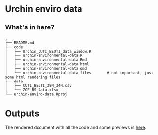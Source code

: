 # Urchin enviro data

## What's in here?

```
.
├── README.md
├── code
│   ├── Urchin_CUTI_BEUTI_data_window.R
│   ├── urchin-environmental-data.R
│   ├── urchin-environmental-data.Rmd
│   ├── urchin-environmental-data.html
│   ├── urchin-environmental-data.qmd
│   └── urchin-environmental-data_files       # not important, just some html rendering files
├── data
│   ├── CUTI_BEUTI_39N_34N.csv
│   └── ZOE_RS_Data.xlsx
└── urchin-enviro-data.Rproj
```

# Outputs

The rendered document with all the code and some previews is [here](https://an-bui.github.io/urchin-enviro-data/code/urchin-environmental-data).